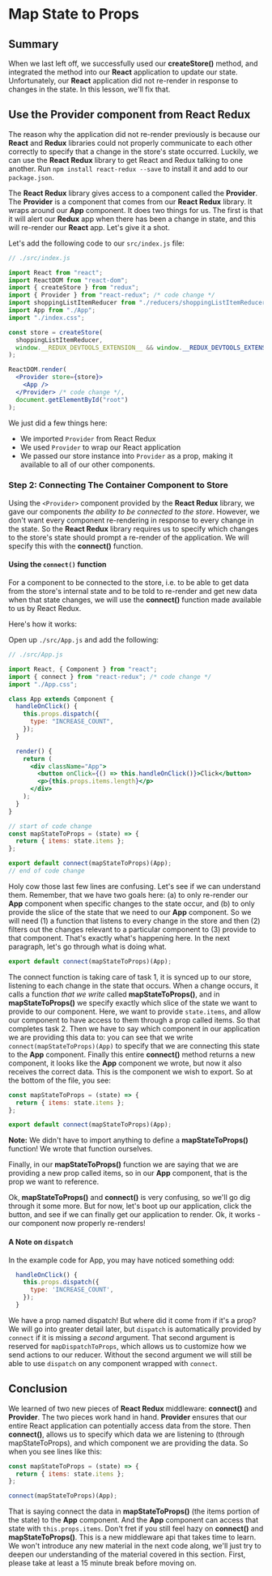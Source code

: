 # Map State to Props

## Summary

When we last left off, we successfully used our **createStore()** method, and
integrated the method into our **React** application to update our state.
Unfortunately, our **React** application did not re-render in response to
changes in the state. In this lesson, we'll fix that.

## Use the Provider component from React Redux

The reason why the application did not re-render previously is because our
**React** and **Redux** libraries could not properly communicate to each other
correctly to specify that a change in the store's state occurred. Luckily, we
can use the **React Redux** library to get React and Redux talking to one
another. Run `npm install react-redux --save` to install it and add to our
`package.json`.

The **React Redux** library gives access to a component called the **Provider**.
The **Provider** is a component that comes from our **React Redux** library. It
wraps around our **App** component. It does two things for us. The first is that
it will alert our **Redux** app when there has been a change in state, and this
will re-render our **React** app. Let's give it a shot.

Let's add the following code to our `src/index.js` file:

```jsx
// ./src/index.js

import React from "react";
import ReactDOM from "react-dom";
import { createStore } from "redux";
import { Provider } from "react-redux"; /* code change */
import shoppingListItemReducer from "./reducers/shoppingListItemReducer";
import App from "./App";
import "./index.css";

const store = createStore(
  shoppingListItemReducer,
  window.__REDUX_DEVTOOLS_EXTENSION__ && window.__REDUX_DEVTOOLS_EXTENSION__()
);

ReactDOM.render(
  <Provider store={store}>
    <App />
  </Provider> /* code change */,
  document.getElementById("root")
);
```

We just did a few things here:

- We imported `Provider` from React Redux
- We used `Provider` to wrap our React application
- We passed our store instance into `Provider` as a prop, making it available to all of our other components.

### Step 2: Connecting The Container Component to Store

Using the `<Provider>` component provided by the **React Redux** library, we
gave our components _the ability to be connected to the store_. However, we
don't want every component re-rendering in response to every change in the
state. So the **React Redux** library requires us to specify which changes to
the store's state should prompt a re-render of the application. We will specify
this with the **connect()** function.

#### Using the `connect()` function

For a component to be connected to the store, i.e. to be able to get data from
the store's internal state and to be told to re-render and get new data when
that state changes, we will use the **connect()** function made available to us
by React Redux.

Here's how it works:

Open up `./src/App.js` and add the following:

```jsx
// ./src/App.js

import React, { Component } from "react";
import { connect } from "react-redux"; /* code change */
import "./App.css";

class App extends Component {
  handleOnClick() {
    this.props.dispatch({
      type: "INCREASE_COUNT",
    });
  }

  render() {
    return (
      <div className="App">
        <button onClick={() => this.handleOnClick()}>Click</button>
        <p>{this.props.items.length}</p>
      </div>
    );
  }
}

// start of code change
const mapStateToProps = (state) => {
  return { items: state.items };
};

export default connect(mapStateToProps)(App);
// end of code change
```

Holy cow those last few lines are confusing. Let's see if we can understand
them. Remember, that we have two goals here: (a) to only re-render our **App**
component when specific changes to the state occur, and (b) to only provide the
slice of the state that we need to our **App** component. So we will need (1) a
function that listens to every change in the store and then (2) filters out the
changes relevant to a particular component to (3) provide to that component.
That's exactly what's happening here. In the next paragraph, let's go through
what is doing what.

```jsx
export default connect(mapStateToProps)(App);
```

The connect function is taking care of task 1, it is synced up to our store,
listening to each change in the state that occurs. When a change occurs, it
calls a function _that we write_ called **mapStateToProps()**, and in
**mapStateToProps()** we specify exactly which slice of the state we want to
provide to our component. Here, we want to provide `state.items`, and allow our
component to have access to them through a prop called items. So that completes
task 2. Then we have to say which component in our application we are providing
this data to: you can see that we write `connect(mapStateToProps)(App)` to
specify that we are connecting this state to the **App** component. Finally
this entire **connect()** method returns a new component, it looks like the
**App** component we wrote, but now it also receives the correct data. This is
the component we wish to export. So at the bottom of the file, you see:

```jsx
const mapStateToProps = (state) => {
  return { items: state.items };
};

export default connect(mapStateToProps)(App);
```

**Note:** We didn't have to import anything to define a **mapStateToProps()** function! We
wrote that function ourselves.

Finally, in our **mapStateToProps()** function we are saying that we are
providing a new prop called items, so in our **App** component, that is the prop
we want to reference.

Ok, **mapStateToProps()** and **connect()** is very confusing, so we'll go dig
through it some more. But for now, let's boot up our application, click the
button, and see if we can finally get our application to render. Ok, it works -
our component now properly re-renders!

#### A Note on `dispatch`

In the example code for App, you may have noticed something odd:

```js
  handleOnClick() {
    this.props.dispatch({
      type: 'INCREASE_COUNT',
    });
  }
```

We have a prop named dispatch! But where did it come from if it's a prop? We
will go into greater detail later, but `dispatch` is automatically provided
by `connect` if it is missing a _second_ argument. That second argument is
reserved for `mapDispatchToProps`, which allows us to customize how we send
actions to our reducer. Without the second argument we will still be able to
use `dispatch` on any component wrapped with `connect`.

## Conclusion

We learned of two new pieces of **React Redux** middleware: **connect()** and
**Provider**. The two pieces work hand in hand. **Provider** ensures that our
entire React application can potentially access data from the store. Then
**connect()**, allows us to specify which data we are listening to (through
mapStateToProps), and which component we are providing the data. So when you see
lines like this:

```jsx
const mapStateToProps = (state) => {
  return { items: state.items };
};

connect(mapStateToProps)(App);
```

That is saying connect the data in **mapStateToProps()** (the items portion of
the state) to the **App** component. And the **App** component can access that
state with `this.props.items`. Don't fret if you still feel hazy on
**connect()** and **mapStateToProps()**. This is a new middleware api that takes
time to learn. We won't introduce any new material in the next code along, we'll
just try to deepen our understanding of the material covered in this section.
First, please take at least a 15 minute break before moving on.
